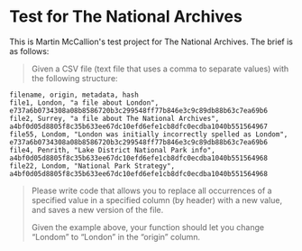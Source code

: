 # Test for The National Archives

This is Martin McCallion's test project for The National Archives. The brief is as follows:

> Given a CSV file (text file that uses a comma to separate values) with the following structure:

```
filename, origin, metadata, hash
file1, London, "a file about London", e737a6b0734308a08b8586720b3c299548ff77b846e3c9c89db88b63c7ea69b6
file2, Surrey, "a file about The National Archives", a4bf0d05d8805f8c35b633ee67dc10efd6efe1cb8dfc0ecdba1040b551564967
file55, Londom, "London was initially incorrectly spelled as Londom", e737a6b0734308a08b8586720b3c299548ff77b846e3c9c89db88b63c7ea69b6
file4, Penrith, "Lake District National Park info", a4bf0d05d8805f8c35b633ee67dc10efd6efe1cb8dfc0ecdba1040b551564968
file22, Londom, "National Park Strategy", a4bf0d05d8805f8c35b633ee67dc10efd6efe1cb8dfc0ecdba1040b551564968
```

> Please write code that allows you to replace all occurrences of a specified value in a specified column (by header) with a new value, and saves a new version of the file.
>
> Given the example above, your function should let you change “Londom” to “London” in the “origin” column.

